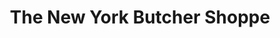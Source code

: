 ---
title: "The New York Butcher Shoppe"
url: /simpsonville/the-new-york-butcher-shoppe/
shop: Metzgerei
---
